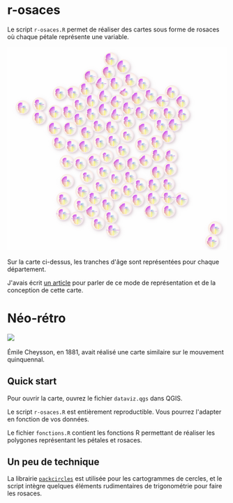 # r-osaces

Le script `r-osaces.R` permet de réaliser des cartes sous forme de rosaces où chaque pétale représente une variable.

![](images/carte.png)

Sur la carte ci-dessus, les tranches d'âge sont représentées pour chaque département.

J'avais écrit [un article](https://datagistips.hypotheses.org/15) pour parler de ce mode de représentation et de la conception de cette carte.

# Néo-rétro
![](https://upload.wikimedia.org/wikipedia/commons/f/fc/Mouvement_quinquennial_de_la_population_par_d%C3%A9partement_depuis_1801_jusqu%27en_1881.png)

Émile Cheysson, en 1881, avait réalisé une carte similaire sur le mouvement quinquennal.

## Quick start
Pour ouvrir la carte, ouvrez le fichier `dataviz.qgs` dans QGIS.

Le script `r-osaces.R` est entièrement reproductible. Vous pourrez l'adapter en fonction de vos données. 

Le fichier `fonctions.R` contient les fonctions R permettant de réaliser les polygones représentant les pétales et rosaces.

## Un peu de technique
La librairie [`packcircles`](https://cran.r-project.org/web/packages/packcircles/index.html) est utilisée pour les cartogrammes de cercles, et le script intègre quelques éléments rudimentaires de trigonométrie pour faire les rosaces.